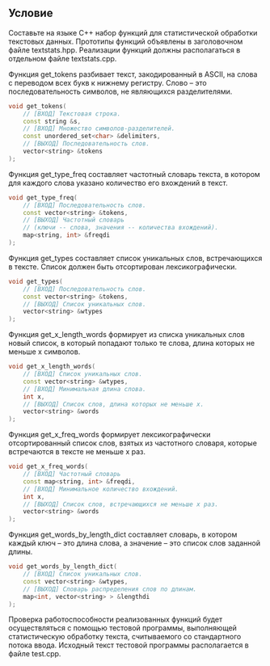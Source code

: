 ## Условие
Составьте на языке C++ набор функций для статистической обработки текстовых данных. Прототипы функций объявлены в заголовочном файле textstats.hpp. Реализации функций должны располагаться в отдельном файле textstats.cpp.

Функция get_tokens разбивает текст, закодированный в ASCII, на слова с переводом всех букв к нижнему регистру. Слово – это последовательность символов, не являющихся разделителями.

```c++
void get_tokens(
    // [ВХОД] Текстовая строка.
    const string &s,
    // [ВХОД] Множество символов-разделителей.
    const unordered_set<char> &delimiters,
    // [ВЫХОД] Последовательность слов.
    vector<string> &tokens
);
```

Функция get_type_freq составляет частотный словарь текста, в котором для каждого слова указано количество его вхождений в текст.

```c++
void get_type_freq(
    // [ВХОД] Последовательность слов.
    const vector<string> &tokens, 
    // [ВЫХОД] Частотный словарь
    // (ключи -- слова, значения -- количества вхождений).
    map<string, int> &freqdi
);
```

Функция get_types составляет список уникальных слов, встречающихся в тексте. Список должен быть отсортирован лексикографически.

```c++
void get_types(
    // [ВХОД] Последовательность слов.
    const vector<string> &tokens, 
    // [ВЫХОД] Список уникальных слов.
    vector<string> &wtypes
);
```

Функция get_x_length_words формирует из списка уникальных слов новый список, в который попадают только те слова, длина которых не меньше x символов.

```c++
void get_x_length_words(
    // [ВХОД] Список уникальных слов.
    const vector<string> &wtypes, 
    // [ВХОД] Минимальная длина слова.
    int x, 
    // [ВЫХОД] Список слов, длина которых не меньше x.
    vector<string> &words
);
```

Функция get_x_freq_words формирует лексикографически отсортированный список слов, взятых из частотного словаря, которые встречаются в тексте не меньше x раз.

```c++
void get_x_freq_words(
    // [ВХОД] Частотный словарь
    const map<string, int> &freqdi, 
    // [ВХОД] Минимальное количество вхождений.
    int x,
    // [ВЫХОД] Список слов, встречающихся не меньше x раз.
    vector<string> &words
);
```

Функция get_words_by_length_dict составляет словарь, в котором каждый ключ – это длина слова, а значение – это список слов заданной длины.

```c++
void get_words_by_length_dict(
    // [ВХОД] Список уникальных слов.
    const vector<string> &wtypes, 
    // [ВЫХОД] Словарь распределения слов по длинам.
    map<int, vector<string> > &lengthdi
);
```

Проверка работоспособности реализованных функций будет осуществляться с помощью тестовой программы, выполняющей статистическую обработку текста, считываемого со стандартного потока ввода. Исходный текст тестовой программы располагается в файле test.cpp.